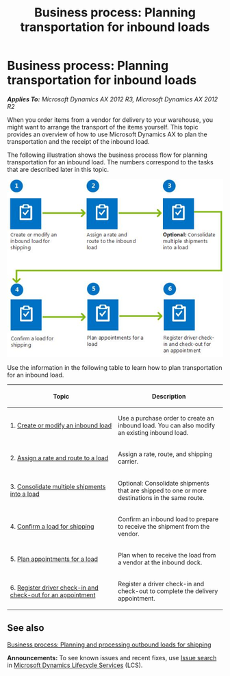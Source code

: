 ﻿---
title: 'Business process: Planning transportation for inbound loads'
TOCTitle: 'Business process: Planning transportation for inbound loads'
ms:assetid: f11ea3bf-c58c-49c6-924c-fe505f4f7f06
ms:mtpsurl: https://technet.microsoft.com/en-us/library/Dn770238(v=AX.60)
ms:contentKeyID: 62524898
ms.date: 06/25/2014
mtps_version: v=AX.60
---

# Business process: Planning transportation for inbound loads 


_**Applies To:** Microsoft Dynamics AX 2012 R3, Microsoft Dynamics AX 2012 R2_

When you order items from a vendor for delivery to your warehouse, you might want to arrange the transport of the items yourself. This topic provides an overview of how to use Microsoft Dynamics AX to plan the transportation and the receipt of the inbound load.

The following illustration shows the business process flow for planning transportation for an inbound load. The numbers correspond to the tasks that are described later in this topic.

![Process flow for inbound load transportation](images/Dn553181.Businessprocessflowforinboundloadtransportation(AX.60).jpg "Process flow for inbound load transportation")

Use the information in the following table to learn how to plan transportation for an inbound load.

<table>
<colgroup>
<col style="width: 50%" />
<col style="width: 50%" />
</colgroup>
<thead>
<tr class="header">
<th><p>Topic</p></th>
<th><p>Description</p></th>
</tr>
</thead>
<tbody>
<tr class="odd">
<td><p>1. <a href="create-or-modify-an-inbound-load.md">Create or modify an inbound load</a></p></td>
<td><p>Use a purchase order to create an inbound load. You can also modify an existing inbound load.</p></td>
</tr>
<tr class="even">
<td><p>2. <a href="assign-a-rate-and-route-to-a-load.md">Assign a rate and route to a load</a></p></td>
<td><p>Assign a rate, route, and shipping carrier.</p></td>
</tr>
<tr class="odd">
<td><p>3. <a href="consolidate-multiple-shipments-into-a-load.md">Consolidate multiple shipments into a load</a></p></td>
<td><p>Optional: Consolidate shipments that are shipped to one or more destinations in the same route.</p></td>
</tr>
<tr class="even">
<td><p>4. <a href="confirm-a-load-for-shipping.md">Confirm a load for shipping</a></p></td>
<td><p>Confirm an inbound load to prepare to receive the shipment from the vendor.</p></td>
</tr>
<tr class="odd">
<td><p>5. <a href="plan-appointments-for-a-load.md">Plan appointments for a load</a></p></td>
<td><p>Plan when to receive the load from a vendor at the inbound dock.</p></td>
</tr>
<tr class="even">
<td><p>6. <a href="register-driver-check-in-and-check-out-for-an-appointment.md">Register driver check-in and check-out for an appointment</a></p></td>
<td><p>Register a driver check-in and check-out to complete the delivery appointment.</p></td>
</tr>
</tbody>
</table>


## See also

[Business process: Planning and processing outbound loads for shipping](business-process-planning-and-processing-outbound-loads-for-shipping.md)

  
**Announcements:** To see known issues and recent fixes, use [Issue search](http://go.microsoft.com/fwlink/?linkid=389258) in [Microsoft Dynamics Lifecycle Services](http://go.microsoft.com/fwlink/?linkid=306505) (LCS).

